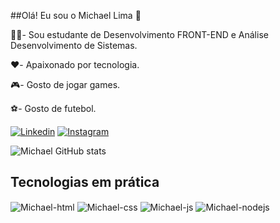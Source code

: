 ##Olá! Eu sou o Michael Lima 👋

👨‍🎓- Sou estudante de Desenvolvimento FRONT-END e Análise Desenvolvimento de Sistemas.

❤️- Apaixonado por tecnologia.

🎮- Gosto de jogar games.

⚽- Gosto de futebol.

 [![Linkedin](https://img.shields.io/badge/LinkedIn-0077B5?style=for-the-badge&logo=linkedin&logoColor=white)](https://www.linkedin.com/in/michael-kuhne-de-lima/)
 [![Instagram](https://img.shields.io/badge/Instagram-E4405F?style=for-the-badge&logo=instagram&logoColor=white)](https://www.instagram.com/michaelkuhnedelima/)

 ![Michael GitHub stats](https://github-readme-stats.vercel.app/api?username=Michael-lima&show_icons=true&theme=dracula&count_private=dracula)

 ## Tecnologias em prática

 <div style="display: inline_block">
  <img align="center" alt="Michael-html" src="https://img.shields.io/badge/HTML5-E34F26?style=for-the-badge&logo=html5&logoColor=white" />
  <img align="center" alt="Michael-css" src="https://img.shields.io/badge/CSS3-1572B6?style=for-the-badge&logo=css3&logoColor=white" />
  <img align="center" alt="Michael-js" src="https://img.shields.io/badge/JavaScript-F7DF1E?style=for-the-badge&logo=javascript&logoColor=black" />
  <img align="center" alt="Michael-nodejs" src="https://img.shields.io/badge/Node.js-43853D?style=for-the-badge&logo=node.js&logoColor=white" />
</div><br/>
  
 
  

 
  
  
